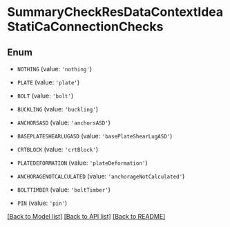 # SummaryCheckResDataContextIdeaStatiCaConnectionChecks


## Enum

* `NOTHING` (value: `'nothing'`)

* `PLATE` (value: `'plate'`)

* `BOLT` (value: `'bolt'`)

* `BUCKLING` (value: `'buckling'`)

* `ANCHORSASD` (value: `'anchorsASD'`)

* `BASEPLATESHEARLUGASD` (value: `'basePlateShearLugASD'`)

* `CRTBLOCK` (value: `'crtBlock'`)

* `PLATEDEFORMATION` (value: `'plateDeformation'`)

* `ANCHORAGENOTCALCULATED` (value: `'anchorageNotCalculated'`)

* `BOLTTIMBER` (value: `'boltTimber'`)

* `PIN` (value: `'pin'`)

[[Back to Model list]](../README.md#documentation-for-models) [[Back to API list]](../README.md#documentation-for-api-endpoints) [[Back to README]](../README.md)


